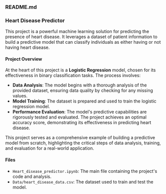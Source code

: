 ### README.md

### Heart Disease Predictor

This project is a powerful machine learning solution for predicting the presence of heart disease. It leverages a dataset of patient information to build a predictive model that can classify individuals as either having or not having heart disease.

#### Project Overview
At the heart of this project is a **Logistic Regression** model, chosen for its effectiveness in binary classification tasks. The process involves:

* **Data Analysis**: The model begins with a thorough analysis of the provided dataset, ensuring data quality by checking for any missing values.
* **Model Training**: The dataset is prepared and used to train the logistic regression model.
* **Performance Evaluation**: The model's predictive capabilities are rigorously tested and evaluated. The project achieves an optimal accuracy score, demonstrating its effectiveness in predicting heart disease.

This project serves as a comprehensive example of building a predictive model from scratch, highlighting the critical steps of data analysis, training, and evaluation for a real-world application.

#### Files
* `Heart_disease_predictor.ipynb`: The main file containing the project's code and analysis.
* `Data/heart_disease_data.csv`: The dataset used to train and test the model.
